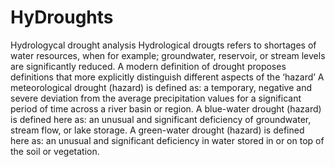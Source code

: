 # HyDroughts
Hydrologycal drought analysis
Hydrological drougts refers to shortages of water resources, when for example; groundwater, reservoir, or stream levels are significantly reduced.
A modern definition of drought proposes definitions that more explicitly distinguish different aspects of the ‘hazard’
A meteorological drought (hazard) is defined as: a temporary, negative and severe deviation from the average
precipitation values for a significant period of time across a river basin or region.
A blue-water drought (hazard) is defined here as: an unusual and significant deficiency of groundwater, stream
flow, or lake storage.
A green-water drought (hazard) is defined here as: an unusual and significant deficiency in water stored in or on
top of the soil or vegetation.
